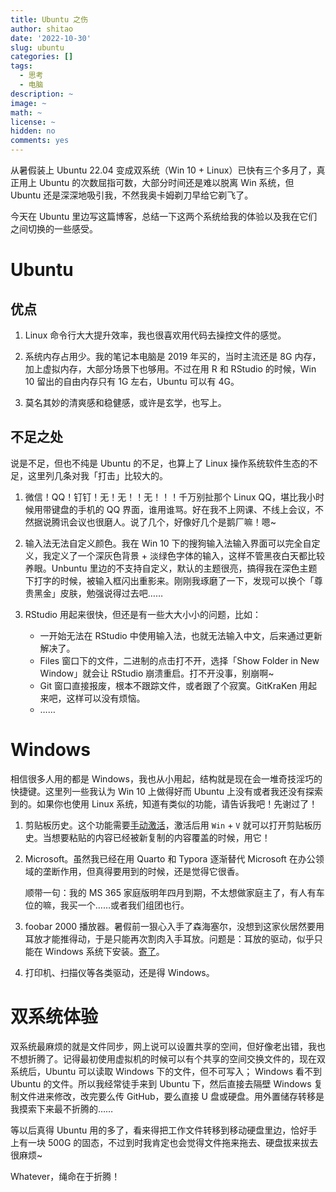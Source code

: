 ```yaml
---
title: Ubuntu 之伤
author: shitao
date: '2022-10-30'
slug: ubuntu
categories: []
tags:
  - 思考
  - 电脑
description: ~
image: ~
math: ~
license: ~
hidden: no
comments: yes
---
```


从暑假装上 Ubuntu 22.04 变成双系统（Win 10 + Linux）已快有三个多月了，真正用上 Ubuntu 的次数屈指可数，大部分时间还是难以脱离 Win 系统，但 Ubuntu 还是深深地吸引我，不然我奥卡姆剃刀早给它剃飞了。

今天在 Ubuntu 里边写这篇博客，总结一下这两个系统给我的体验以及我在它们之间切换的一些感受。

# Ubuntu

## 优点

1. Linux 命令行大大提升效率，我也很喜欢用代码去操控文件的感觉。

1. 系统内存占用少。我的笔记本电脑是 2019 年买的，当时主流还是 8G 内存，加上虚拟内存，大部分场景下也够用。不过在用 R 和 RStudio 的时候，Win 10 留出的自由内存只有 1G 左右，Ubuntu 可以有 4G。

1. 莫名其妙的清爽感和稳健感，或许是玄学，也写上。

## 不足之处

说是不足，但也不纯是 Ubuntu 的不足，也算上了 Linux 操作系统软件生态的不足，这里列几条对我「打击」比较大的。

1. 微信！QQ！钉钉！无！无！！无！！！千万别扯那个 Linux QQ，堪比我小时候用带键盘的手机的 QQ 界面，谁用谁骂。好在我不上网课、不线上会议，不然据说腾讯会议也很磨人。说了几个，好像好几个是鹅厂嘛！嗯~

1. 输入法无法自定义颜色。我在 Win 10 下的搜狗输入法输入界面可以完全自定义，我定义了一个深灰色背景 + 淡绿色字体的输入，这样不管黑夜白天都比较养眼。Unbuntu 里边的不支持自定义，默认的主题很亮，搞得我在深色主题下打字的时候，被输入框闪出重影来。刚刚我琢磨了一下，发现可以换个「尊贵黑金」皮肤，勉强说得过去吧……

1. RStudio 用起来很快，但还是有一些大大小小的问题，比如：

    - 一开始无法在 RStudio 中使用输入法，也就无法输入中文，后来通过更新解决了。
    - Files 窗口下的文件，二进制的点击打不开，选择「Show Folder in New Window」就会让 RStudio 崩溃重启。打不开没事，别崩啊~
    - Git 窗口直接报废，根本不跟踪文件，或者跟了个寂寞。GitKraKen 用起来吧，这样可以没有烦恼。
    - ……

# Windows 

相信很多人用的都是 Windows，我也从小用起，结构就是现在会一堆奇技淫巧的快捷键。这里列一些我认为 Win 10 上做得好而 Ubuntu 上没有或者我还没有探索到的。如果你也使用 Linux 系统，知道有类似的功能，请告诉我吧！先谢过了！

1. 剪贴板历史。这个功能需要[手动激活](https://zhuanlan.zhihu.com/p/148767808)，激活后用 `Win` + `V` 就可以打开剪贴板历史。当想要粘贴的内容已经被新复制的内容覆盖的时候，用它！

1. Microsoft。虽然我已经在用 Quarto 和 Typora 逐渐替代 Microsoft 在办公领域的垄断作用，但真得要用到的时候，还是觉得它很香。
    
    顺带一句：我的 MS 365 家庭版明年四月到期，不太想做家庭主了，有人有车位的嘛，我买一个……或者我们组团也行。

1. foobar 2000 播放器。暑假前一狠心入手了森海塞尔，没想到这家伙居然要用耳放才能推得动，于是只能再次割肉入手耳放。问题是：耳放的驱动，似乎只能在 Windows 系统下安装。[寄了](https://new.qq.com/rain/a/20220605A04YNV00)。

1. 打印机、扫描仪等各类驱动，还是得 Windows。

# 双系统体验

双系统最麻烦的就是文件同步，网上说可以设置共享的空间，但好像老出错，我也不想折腾了。记得最初使用虚拟机的时候可以有个共享的空间交换文件的，现在双系统后，Ubuntu 可以读取 Windows 下的文件，但不可写入； Windows 看不到 Ubuntu 的文件。所以我经常徒手来到 Ubuntu 下，然后直接去隔壁 Windows 复制文件进来修改，改完要么传 GitHub，要么直接 U 盘或硬盘。用外置储存转移是我摸索下来最不折腾的……

等以后真得 Ubuntu 用的多了，看来得把工作文件转移到移动硬盘里边，恰好手上有一块 500G 的固态，不过到时我肯定也会觉得文件拖来拖去、硬盘拔来拔去很麻烦~

Whatever，绳命在于折腾！
